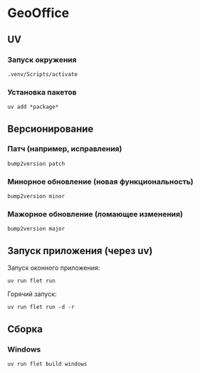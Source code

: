 # GeoOffice

## UV

### Запуск окружения
```shell
.venv/Scripts/activate
```

### Установка пакетов
```shell
uv add *package*
```

## Версионирование

### Патч (например, исправления)
```shell
bump2version patch
```

### Минорное обновление (новая функциональность)
```shell
bump2version minor
```

### Мажорное обновление (ломающее изменения)
```shell
bump2version major
```

## Запуск приложения (через uv)

Запуск оконного приложения:

```shell
uv run flet run
```

Горячий запуск:
```shell
uv run flet run -d -r
```

## Сборка

### Windows

```shell
uv run flet build windows
```